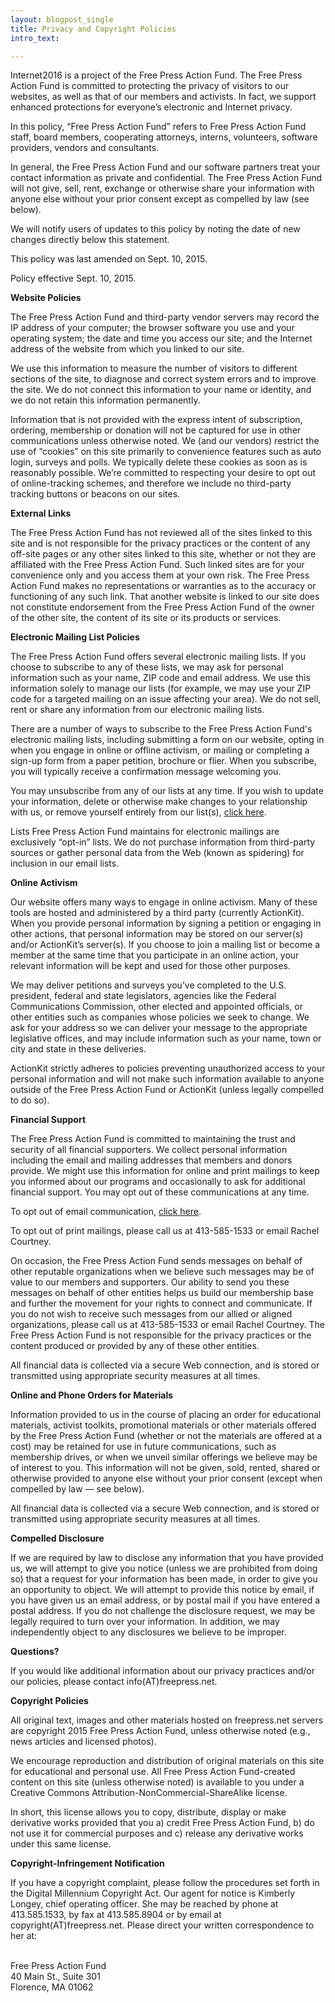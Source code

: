 ```yaml
---
layout: blogpost_single
title: Privacy and Copyright Policies
intro_text:

---
```


Internet2016 is a project of the Free Press Action Fund. The Free Press Action Fund is committed to protecting the privacy of visitors to our websites, as well as that of our members and activists. In fact, we support enhanced protections for everyone’s electronic and Internet privacy.

In this policy, “Free Press Action Fund” refers to Free Press Action Fund staff, board members, cooperating attorneys, interns, volunteers, software providers, vendors and consultants.

In general, the Free Press Action Fund and our software partners treat your contact information as private and confidential. The Free Press Action Fund will not give, sell, rent, exchange or otherwise share your information with anyone else without your prior consent except as compelled by law (see below).

We will notify users of updates to this policy by noting the date of new changes directly below this statement.

This policy was last amended on Sept. 10, 2015.

Policy effective Sept. 10, 2015.

**Website Policies**

The Free Press Action Fund and third-party vendor servers may record the IP address of your computer; the browser software you use and your operating system; the date and time you access our site; and the Internet address of the website from which you linked to our site.

We use this information to measure the number of visitors to different sections of the site, to diagnose and correct system errors and to improve the site. We do not connect this information to your name or identity, and we do not retain this information permanently.

Information that is not provided with the express intent of subscription, ordering, membership or donation will not be captured for use in other communications unless otherwise noted. We (and our vendors) restrict the use of “cookies” on this site primarily to convenience features such as auto login, surveys and polls. We typically delete these cookies as soon as is reasonably possible. We’re committed to respecting your desire to opt out of online-tracking schemes, and therefore we include no third-party tracking buttons or beacons on our sites.

**External Links**

The Free Press Action Fund has not reviewed all of the sites linked to this site and is not responsible for the privacy practices or the content of any off-site pages or any other sites linked to this site, whether or not they are affiliated with the Free Press Action Fund. Such linked sites are for your convenience only and you access them at your own risk. The Free Press Action Fund makes no representations or warranties as to the accuracy or functioning of any such link. That another website is linked to our site does not constitute endorsement from the Free Press Action Fund of the owner of the other site, the content of its site or its products or services.

**Electronic Mailing List Policies**

The Free Press Action Fund offers several electronic mailing lists. If you choose to subscribe to any of these lists, we may ask for personal information such as your name, ZIP code and email address. We use this information solely to manage our lists (for example, we may use your ZIP code for a targeted mailing on an issue affecting your area). We do not sell, rent or share any information from our electronic mailing lists.

There are a number of ways to subscribe to the Free Press Action Fund's electronic mailing lists, including submitting a form on our website, opting in when you engage in online or offline activism, or mailing or completing a sign-up form from a paper petition, brochure or flier. When you subscribe, you will typically receive a confirmation message welcoming you.

You may unsubscribe from any of our lists at any time. If you wish to update your information, delete or otherwise make changes to your relationship with us, or remove yourself entirely from our list(s), [click here](http://act.freepress.net/unsubscribe/unsubscribe_fpaf/).

Lists Free Press Action Fund maintains for electronic mailings are exclusively “opt-in” lists. We do not purchase information from third-party sources or gather personal data from the Web (known as spidering) for inclusion in our email lists.

**Online Activism**

Our website offers many ways to engage in online activism. Many of these tools are hosted and administered by a third party (currently ActionKit). When you provide personal information by signing a petition or engaging in other actions, that personal information may be stored on our server(s) and/or ActionKit’s server(s). If you choose to join a mailing list or become a member at the same time that you participate in an online action, your relevant information will be kept and used for those other purposes.

We may deliver petitions and surveys you’ve completed to the U.S. president, federal and state legislators, agencies like the Federal Communications Commission, other elected and appointed officials, or other entities such as companies whose policies we seek to change. We ask for your address so we can deliver your message to the appropriate legislative offices, and may include information such as your name, town or city and state in these deliveries.

ActionKit strictly adheres to policies preventing unauthorized access to your personal information and will not make such information available to anyone outside of the Free Press Action Fund or ActionKit (unless legally compelled to do so).

**Financial Support**

The Free Press Action Fund is committed to maintaining the trust and security of all financial supporters. We collect personal information including the email and mailing addresses that members and donors provide. We might use this information for online and print mailings to keep you informed about our programs and occasionally to ask for additional financial support. You may opt out of these communications at any time.

To opt out of email communication, [click here](http://act.freepress.net/unsubscribe/unsubscribe_fpaf/).

To opt out of print mailings, please call us at 413-585-1533 or email Rachel Courtney.

On occasion, the Free Press Action Fund sends messages on behalf of other reputable organizations when we believe such messages may be of value to our members and supporters. Our ability to send you these messages on behalf of other entities helps us build our membership base and further the movement for your rights to connect and communicate. If you do not wish to receive such messages from our allied or aligned organizations, please call us at 413-585-1533 or email Rachel Courtney. The Free Press Action Fund is not responsible for the privacy practices or the content produced or provided by any of these other entities.

All financial data is collected via a secure Web connection, and is stored or transmitted using appropriate security measures at all times.

**Online and Phone Orders for Materials**

Information provided to us in the course of placing an order for educational materials, activist toolkits, promotional materials or other materials offered by the Free Press Action Fund (whether or not the materials are offered at a cost) may be retained for use in future communications, such as membership drives, or when we unveil similar offerings we believe may be of interest to you. This information will not be given, sold, rented, shared or otherwise provided to anyone else without your prior consent (except when compelled by law — see below).

All financial data is collected via a secure Web connection, and is stored or transmitted using appropriate security measures at all times.

**Compelled Disclosure**

If we are required by law to disclose any information that you have provided us, we will attempt to give you notice (unless we are prohibited from doing so) that a request for your information has been made, in order to give you an opportunity to object. We will attempt to provide this notice by email, if you have given us an email address, or by postal mail if you have entered a postal address. If you do not challenge the disclosure request, we may be legally required to turn over your information. In addition, we may independently object to any disclosures we believe to be improper.

**Questions?**

If you would like additional information about our privacy practices and/or our policies, please contact info(AT)freepress.net.

**Copyright Policies**

All original text, images and other materials hosted on freepress.net servers are copyright 2015 Free Press Action Fund, unless otherwise noted (e.g., news articles and licensed photos).

We encourage reproduction and distribution of original materials on this site for educational and personal use. All Free Press Action Fund-created content on this site (unless otherwise noted) is available to you under a Creative Commons Attribution-NonCommercial-ShareAlike license.

In short, this license allows you to copy, distribute, display or make derivative works provided that you a) credit Free Press Action Fund, b) do not use it for commercial purposes and c) release any derivative works under this same license.

**Copyright-Infringement Notification**

If you have a copyright complaint, please follow the procedures set forth in the Digital Millennium Copyright Act. Our agent for notice is Kimberly Longey, chief operating officer. She may be reached by phone at 413.585.1533, by fax at 413.585.8904 or by email at copyright(AT)freepress.net. Please direct your written correspondence to her at:

<br>Free Press Action Fund
<br>40 Main St., Suite 301
<br>Florence, MA 01062
